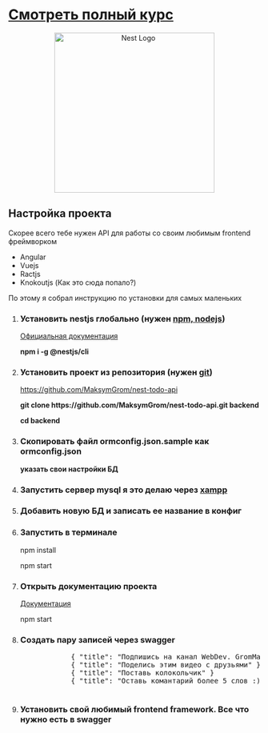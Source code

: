 <h1><a href="https://www.youtube.com/playlist?list=PL4rYLeYunVf0q7eb6B43jVlLZ5X1KZvky" alt="youtube уроки">Смотреть
    полный курс</a></h1>

<p align="center">
    <a href="http://nestjs.com/" target="blank"><img src="https://nestjs.com/img/logo_text.svg" width="320"
                                                     alt="Nest Logo"/></a>
</p>

<h2>Настройка проекта</h2>
<p>Скорее всего тебе нужен API для работы со своим любимым frontend фреймворком</p>
<ul>
    <li>Angular</li>
    <li>Vuejs</li>
    <li>Ractjs</li>
    <li>Knokoutjs (Как это сюда попало?)</li>
</ul>
<p>По этому я собрал инструкцию по установки для самых маленьких</p>

<ol>
    <li>
        <h3>Установить nestjs глобально (нужен <a href="https://nodejs.org/en/download/">npm, nodejs</a>)</h3>
        <p><a href="https://docs.nestjs.com/">Официальная документация</a></p>
        <p><strong>npm i -g @nestjs/cli</strong></p>
    </li>
    <li>
        <h3>Установить проект из репозитория (нужен <a href="https://git-scm.com/book/ru/v2/%D0%92%D0%B2%D0%B5%D0%B4%D0%B5%D0%BD%D0%B8%D0%B5-%D0%A3%D1%81%D1%82%D0%B0%D0%BD%D0%BE%D0%B2%D0%BA%D0%B0-Git">git</a>)</h3>
        <p><a href="https://github.com/MaksymGrom/nest-todo-api">https://github.com/MaksymGrom/nest-todo-api</a></p>
        <p><strong>git clone https://github.com/MaksymGrom/nest-todo-api.git backend</strong></p>
        <p><strong>cd backend</strong></p>
    </li>
    <li>
        <h3>Скопировать файл ormconfig.json.sample как ormconfig.json</h3>
        <p><strong>указать свои настройки БД</strong></p>
    </li>
    <li>
        <h3>Запустить сервер mysql я это делаю через <a href="https://www.youtube.com/watch?v=_E81YkUnxSM">xampp</a></h3>
    </li>
    <li>
        <h3>Добавить новую БД и записать ее название в конфиг</h3>
    </li>
    <li>
        <h3>Запустить в терминале</h3>
        <p>npm install</p>
        <p>npm start</p>
    </li>
    <li>
        <h3>Открыть документацию проекта</h3>
        <p><a href="http://localhost:3000/swagger">Документация</a></p>
        <p>npm start</p>
    </li>
    <li>
        <h3>Создать пару записей через swagger</h3>
        <pre>
            { "title": "Подпишись на канал WebDev. GromMax" }
            { "title": "Поделись этим видео с друзьями" }
            { "title": "Поставь колокольчик" }
            { "title": "Оставь комантарий более 5 слов :) Чтобы ты помог ютубу понять что видео стоит рекомендовать" }
        </pre>
    </li>
    <li>
        <h3>Установить свой любимый frontend framework. Все что нужно есть в swagger</h3>
    </li>
</ol>
